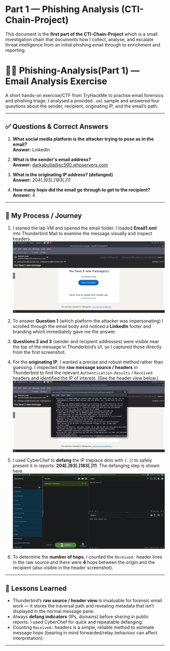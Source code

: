 # Part 1 — Phishing Analysis (CTI-Chain-Project)

This document is the **first part of the CTI-Chain-Project** which is a small investigation chain that documents how I collect, analyse, and escalate threat intelligence from an initial phishing email through to enrichment and reporting.

# 🕵️‍♀️ Phishing-Analysis(Part 1) — Email Analysis Exercise

A short hands-on exercise/CTF from TryHackMe to practise email forensics and phishing triage. I analysed a provided `.eml` sample and answered four questions about the sender, recipient, originating IP, and the email’s path.

---

## ✅ Questions & Correct Answers

1. **What social media platform is the attacker trying to pose as in the email?**  
   **Answer:** LinkedIn

2. **What is the sender's email address?**  
   **Answer:** darkabutla@sc500.whpservers.com

3. **What is the originating IP address? (defanged)**  
   **Answer:** 204[.]93[.]183[.]11

4. **How many hops did the email go through to get to the recipient?**  
   **Answer:** 4

---

## 🧭 My Process / Journey

1. I started the lab VM and opened the email folder. I loaded **Email1.eml** into Thunderbird Mail to examine the message visually and inspect headers.  
   ![Opened email in Thunderbird](../screenshots/Phishing1.png)

2. To answer **Question 1** (which platform the attacker was impersonating) I scrolled through the email body and noticed a **LinkedIn** footer and branding which immediately gave me the answer.

3. **Questions 2 and 3** (sender and recipient addresses) were visible near the top of the message in Thunderbird’s UI, so I captured those directly from the first screenshot.

4. For the **originating IP**, I wanted a precise and robust method rather than guessing. I inspected the **raw message source / headers** in Thunderbird to find the relevant `Authentication-Results` / `Received` headers and identified the IP of interest. (See the header view below.)  
   ![Email source / headers](../screenshots/Phishing2.png)

5. I used CyberChef to **defang** the IP (replace dots with `[.]`) to safely present it in reports: **204[.]93[.]183[.]11**. The defanging step is shown here.  
   ![Defanging the IP in CyberChef](../screenshots/Phising3.png)

6. To determine the **number of hops**, I counted the `Received:` header lines in the raw source and there were **4** hops between the origin and the recipient (also visible in the header screenshot).

---

## 📝 Lessons Learned

- Thunderbird’s **raw source / header view** is invaluable for forensic email work — it stores the traversal path and revealing metadata that isn’t displayed in the normal message pane.  
- Always **defang indicators** (IPs, domains) before sharing in public reports. I used CyberChef for quick and repeatable defanging.  
- Counting `Received:` headers is a simple, reliable method to estimate message hops (bearing in mind forwarded/relay behaviour can affect interpretation).

---
